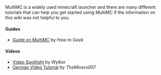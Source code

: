MultiMC is a widely used minecraft launcher and there are many different tutorials that can help you get started using MultiMC if the information on this wiki was not helpful to you.

#### Guides
* [Guide on MultiMC](http://www.howtogeek.com/202661/how-to-manage-minecraft-instances-and-mods-with-multimc/) by _How to Geek_

#### Videos
* [Video Spotlight](https://www.youtube.com/watch?v=d71DAFlHOXg) by _Wylker_
* [German Video Tutorial](https://www.youtube.com/watch?v=aL53SpXCddw) by _TheMiners007_